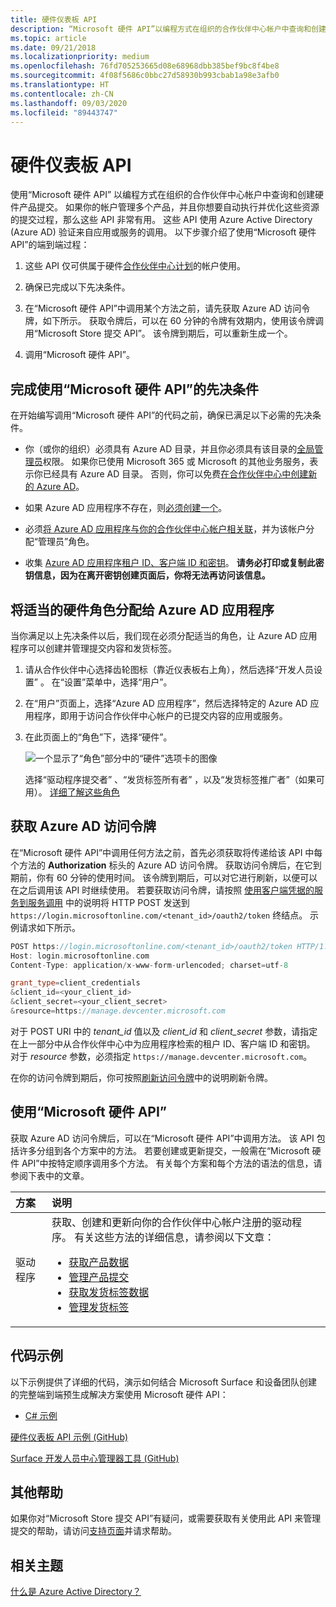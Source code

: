 ```yaml
---
title: 硬件仪表板 API
description: “Microsoft 硬件 API”以编程方式在组织的合作伙伴中心帐户中查询和创建硬件产品提交。
ms.topic: article
ms.date: 09/21/2018
ms.localizationpriority: medium
ms.openlocfilehash: 76fd705253665d08e68968dbb385bef9bc8f4be8
ms.sourcegitcommit: 4f08f5686c0bbc27d58930b993cbab1a98e3afb0
ms.translationtype: HT
ms.contentlocale: zh-CN
ms.lasthandoff: 09/03/2020
ms.locfileid: "89443747"
---
```

# <a name="hardware-dashboard-api"></a>硬件仪表板 API

使用“Microsoft 硬件 API”  以编程方式在组织的合作伙伴中心帐户中查询和创建硬件产品提交。 如果你的帐户管理多个产品，并且你想要自动执行并优化这些资源的提交过程，那么这些 API 非常有用。 这些 API 使用 Azure Active Directory (Azure AD) 验证来自应用或服务的调用。
以下步骤介绍了使用“Microsoft 硬件 API”的端到端过程：

1. 这些 API 仅可供属于硬件[合作伙伴中心计划](./get-started-with-the-hardware-dashboard.md)的帐户使用。

2. 确保已完成以下先决条件。

3. 在“Microsoft 硬件 API”中调用某个方法之前，请先获取 Azure AD 访问令牌，如下所示。 获取令牌后，可以在 60 分钟的令牌有效期内，使用该令牌调用“Microsoft Store 提交 API”。 该令牌到期后，可以重新生成一个。

4. 调用“Microsoft 硬件 API”。

## <a name="complete-the-prerequisites-for-using-the-microsoft-hardware-api"></a>完成使用“Microsoft 硬件 API”的先决条件

在开始编写调用“Microsoft 硬件 API”的代码之前，确保已满足以下必需的先决条件。

* 你（或你的组织）必须具有 Azure AD 目录，并且你必须具有该目录的[全局管理员](https://go.microsoft.com/fwlink/?LinkId=746654)权限。 如果你已使用 Microsoft 365 或 Microsoft 的其他业务服务，表示你已经具有 Azure AD 目录。 否则，你可以免费[在合作伙伴中心中创建新的 Azure AD](/windows/uwp/publish/associate-azure-ad-with-partner-center#create-a-brand-new-azure-ad-to-associate-with-your-partner-center-account)。

* 如果 Azure AD 应用程序不存在，则[必须创建一个](/windows/uwp/publish/add-users-groups-and-azure-ad-applications#create-a-new-azure-ad-application-account-in-your-organizations-directory-and-add-it-to-your-partner-center-account)。

* 必须[将 Azure AD 应用程序与你的合作伙伴中心帐户相关联](/windows/uwp/publish/associate-azure-ad-with-partner-center)，并为该帐户分配“管理员”角色。 

* 收集 [Azure AD 应用程序租户 ID、客户端 ID 和密钥](/windows/uwp/publish/add-users-groups-and-azure-ad-applications#manage-keys-for-an-azure-ad-application)。  **请务必打印或复制此密钥信息，因为在离开密钥创建页面后，你将无法再访问该信息。** 

## <a name="assigning-the-appropriate-hardware-roles-to-your-azure-ad-application"></a>将适当的硬件角色分配给 Azure AD 应用程序

当你满足以上先决条件以后，我们现在必须分配适当的角色，让 Azure AD 应用程序可以创建并管理提交内容和发货标签。

1. 请从合作伙伴中心选择齿轮图标（靠近仪表板右上角），然后选择“开发人员设置”  。 在“设置”菜单中，选择“用户”。  

2. 在“用户”页面上，选择“Azure AD 应用程序”，然后选择特定的 Azure AD 应用程序，即用于访问合作伙伴中心帐户的已提交内容的应用或服务。    

3. 在此页面上的“角色”下，选择“硬件”。

    ![一个显示了“角色”部分中的“硬件”选项卡的图像](images/hardware-tab-in-roles-section.png)

    选择“驱动程序提交者”  、“发货标签所有者”  ，以及“发货标签推广者”（如果可用）。   [详细了解这些角色](./managing-user-roles.md)
    

## <a name="obtain-an-azure-ad-access-token"></a>获取 Azure AD 访问令牌

在“Microsoft 硬件 API”中调用任何方法之前，首先必须获取将传递给该 API 中每个方法的 **Authorization** 标头的 Azure AD 访问令牌。 获取访问令牌后，在它到期前，你有 60 分钟的使用时间。 该令牌到期后，可以对它进行刷新，以便可以在之后调用该 API 时继续使用。 若要获取访问令牌，请按照 [使用客户端凭据的服务到服务调用](/azure/active-directory/azuread-dev/v1-oauth2-client-creds-grant-flow) 中的说明将 HTTP POST 发送到 `https://login.microsoftonline.com/<tenant_id>/oauth2/token` 终结点。 示例请求如下所示。

```cpp
POST https://login.microsoftonline.com/<tenant_id>/oauth2/token HTTP/1.1
Host: login.microsoftonline.com
Content-Type: application/x-www-form-urlencoded; charset=utf-8

grant_type=client_credentials
&client_id=<your_client_id>
&client_secret=<your_client_secret>
&resource=https://manage.devcenter.microsoft.com
```

对于 POST URI 中的 *tenant_id* 值以及 *client_id* 和 *client_secret* 参数，请指定在上一部分中从合作伙伴中心中为应用程序检索的租户 ID、客户端 ID 和密钥。 对于 *resource* 参数，必须指定 `https://manage.devcenter.microsoft.com`。

在你的访问令牌到期后，你可按照[刷新访问令牌](/azure/active-directory/azuread-dev/v1-protocols-oauth-code#refreshing-the-access-tokens)中的说明刷新令牌。

## <a name="use-the-microsoft-hardware-api"></a>使用“Microsoft 硬件 API”

获取 Azure AD 访问令牌后，可以在“Microsoft 硬件 API”中调用方法。 该 API 包括许多分组到各个方案中的方法。 若要创建或更新提交，一般需在“Microsoft 硬件 API”中按特定顺序调用多个方法。 有关每个方案和每个方法的语法的信息，请参阅下表中的文章。

| 方案 | 说明 |
|:--|:--|
| 驱动程序 | 获取、创建和更新向你的合作伙伴中心帐户注册的驱动程序。 有关这些方法的详细信息，请参阅以下文章：<ul><li>[获取产品数据](get-product-data.md)</li><li>[管理产品提交](manage-product-submissions.md)</li><li>[获取发货标签数据](get-shipping-labels.md)</li><li>[管理发货标签](manage-shipping-labels.md)</li></ul>|

## <a name="code-examples"></a>代码示例

以下示例提供了详细的代码，演示如何结合 Microsoft Surface 和设备团队创建的完整端到端预生成解决方案使用 Microsoft 硬件 API：

* [C# 示例](https://download.microsoft.com/download/C/F/4/CF404E53-87A0-4204-BA13-A64B09A237C1/HardwareApiCSharpSample.zip)

[硬件仪表板 API 示例 (GitHub)](https://aka.ms/hpc_async_api_samples)

[Surface 开发人员中心管理器工具 (GitHub)](https://github.com/Microsoft/SDCM)

## <a name="additional-help"></a>其他帮助

如果你对“Microsoft Store 提交 API”有疑问，或需要获取有关使用此 API 来管理提交的帮助，请访问[支持页面](https://partner.microsoft.com/dashboard/account/help?returnUri=https://developer.microsoft.com/dashboard/hardware)并请求帮助。

## <a name="related-topics"></a>相关主题

[什么是 Azure Active Directory？](/azure/active-directory/fundamentals/active-directory-whatis)
